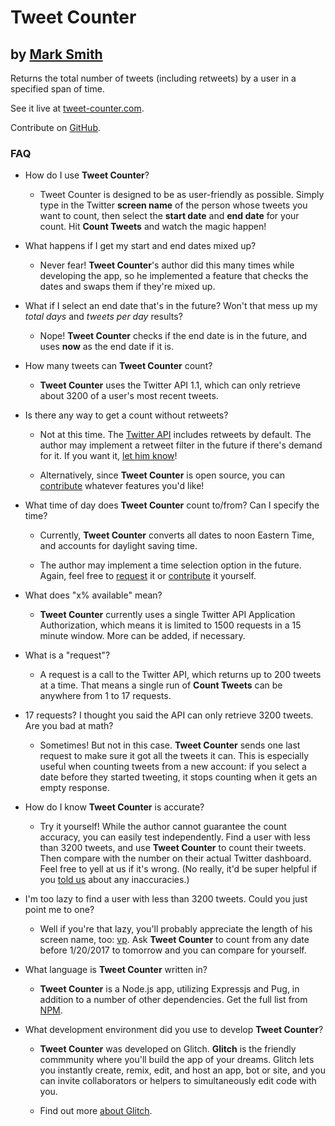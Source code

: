 # Tweet Counter
## by [Mark Smith](http://www.markworks.net/)

Returns the total number of tweets (including retweets) by a user in a specified span of time. 

See it live at [tweet-counter.com](http://tweet-counter.com/).

Contribute on [GitHub](https://github.com/mark20044/tweet-counter).

### FAQ
- How do I use **Tweet Counter**?

  - Tweet Counter is designed to be as user-friendly as possible. Simply type in the Twitter **screen name** of the person whose tweets you want to count, then select the **start date** and **end date** for your count. Hit **Count Tweets** and watch the magic happen!
  
- What happens if I get my start and end dates mixed up?
  
  - Never fear! **Tweet Counter**'s author did this many times while developing the app, so he implemented a feature that checks the dates and swaps them if they're mixed up.
  
- What if I select an end date that's in the future? Won't that mess up my *total days* and *tweets per day* results?
  
  - Nope! **Tweet Counter** checks if the end date is in the future, and uses **now** as the end date if it is.
  
- How many tweets can **Tweet Counter** count?
  
  - **Tweet Counter** uses the Twitter API 1.1, which can only retrieve about 3200 of a user's most recent tweets.
  
- Is there any way to get a count without retweets?
  
  - Not at this time. The [Twitter API](https://dev.twitter.com/rest/reference/get/statuses/user_timeline) includes retweets by default. The author may implement a retweet filter in the future if there's demand for it. If you want it, [let him know](http://www.markworks.net/#contact)! 
  
  - Alternatively, since **Tweet Counter** is open source, you can [contribute](https://github.com/mark20044/tweet-counter) whatever features you'd like!
  
- What time of day does **Tweet Counter** count to/from? Can I specify the time?
  - Currently, **Tweet Counter** converts all dates to noon Eastern Time, and accounts for daylight saving time.
  
  - The author may implement a time selection option in the future. Again, feel free to [request](http://www.markworks.net/#contact) it or [contribute](https://github.com/mark20044/tweet-counter) it yourself.

- What does "x% available" mean?
  
  - **Tweet Counter** currently uses a single Twitter API Application Authorization, which means it is limited to 1500 requests in a 15 minute window. More can be added, if necessary.
  
- What is a "request"?
  
  - A request is a call to the Twitter API, which returns up to 200 tweets at a time. That means a single run of **Count Tweets** can be anywhere from 1 to 17 requests.
  
- 17 requests? I thought you said the API can only retrieve 3200 tweets. Are you bad at math?
  
  - Sometimes! But not in this case. **Tweet Counter** sends one last request to make sure it got all the tweets it can. This is especially useful when counting tweets from a new account: if you select a date before they started tweeting, it stops counting when it gets an empty response.

- How do I know **Tweet Counter** is accurate?
  
  - Try it yourself! While the author cannot guarantee the count accuracy, you can easily test independently. Find a user with less than 3200 tweets, and use **Tweet Counter** to count their tweets. Then compare with the number on their actual Twitter dashboard. Feel free to yell at us if it's wrong. (No really, it'd be super helpful if you [told us](http://www.markworks.net/#contact) about any inaccuracies.)
  
- I'm too lazy to find a user with less than 3200 tweets. Could you just point me to one?
  
  - Well if you're that lazy, you'll probably appreciate the length of his screen name, too: [vp](https://twitter.com/vp). Ask **Tweet Counter** to count from any date before 1/20/2017 to tomorrow and you can compare for yourself.

- What language is **Tweet Counter** written in?
  
  - **Tweet Counter** is a Node.js app, utilizing Expressjs and Pug, in addition to a number of other dependencies. Get the full list from [NPM](https://www.npmjs.com/package/tweet-counter).

- What development environment did you use to develop **Tweet Counter**?
  
  - **Tweet Counter** was developed on Glitch. **Glitch** is the friendly commmunity where you'll build the app of your dreams. Glitch lets you instantly create, remix, edit, and host an app, bot or site, and you can invite collaborators or helpers to simultaneously edit code with you.
  
  - Find out more [about Glitch](https://glitch.com/about).
